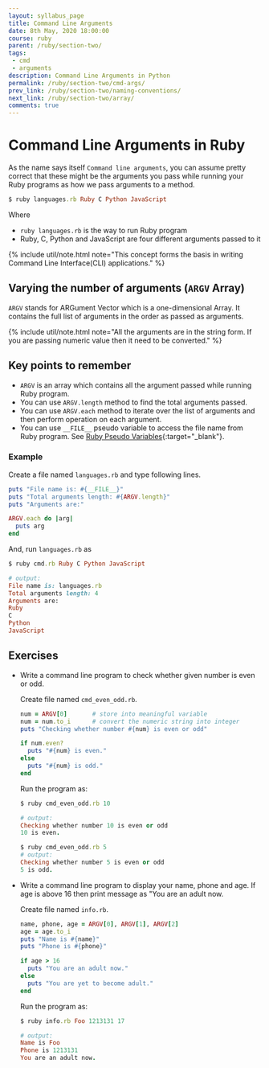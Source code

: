 ```yaml
---
layout: syllabus_page
title: Command Line Arguments
date: 8th May, 2020 18:00:00
course: ruby
parent: /ruby/section-two/
tags:
 - cmd
 - arguments
description: Command Line Arguments in Python
permalink: /ruby/section-two/cmd-args/
prev_link: /ruby/section-two/naming-conventions/
next_link: /ruby/section-two/array/
comments: true
---
```


# Command Line Arguments in Ruby

As the name says itself `Command line arguments`, you can assume pretty correct that these might be the arguments you pass
while running your Ruby programs as how we pass arguments to a method.

```ruby
$ ruby languages.rb Ruby C Python JavaScript
```

Where
- `ruby languages.rb` is the way to run Ruby program
- Ruby, C, Python and JavaScript are four different arguments passed to it

{% include util/note.html
    note="This concept forms the basis in writing Command Line Interface(CLI) applications."
%}

## Varying the number of arguments (`ARGV` Array)

`ARGV` stands for ARGument Vector which is a one-dimensional Array.
It contains the full list of arguments in the order as passed as arguments.

{% include util/note.html
    note="All the arguments are in the string form. If you are passing numeric value then it need to be converted."
%}

## Key points to remember

- `ARGV` is an array which contains all the argument passed while running Ruby program.
- You can use `ARGV.length` method to find the total arguments passed.
- You can use `ARGV.each` method to iterate over the list of arguments and then perform operation on each argument.
- You can use `__FILE__` pseudo variable to access the file name from Ruby program.
  See [Ruby Pseudo Variables](../variables-constants#ruby-pseudo-variables){:target="_blank"}.

### Example

Create a file named `languages.rb` and type following lines.

```ruby
puts "File name is: #{__FILE__}"
puts "Total arguments length: #{ARGV.length}"
puts "Arguments are:"

ARGV.each do |arg|
  puts arg
end
```

And, run `languages.rb` as

```ruby
$ ruby cmd.rb Ruby C Python JavaScript

# output:
File name is: languages.rb
Total arguments length: 4
Arguments are:
Ruby
C
Python
JavaScript
```

## Exercises

- Write a command line program to check whether given number is even or odd.

  Create  file named `cmd_even_odd.rb`.

  ```ruby
  num = ARGV[0]       # store into meaningful variable
  num = num.to_i      # convert the numeric string into integer
  puts "Checking whether number #{num} is even or odd"

  if num.even?
    puts "#{num} is even."
  else
    puts "#{num} is odd."
  end
  ```

  Run the program as:

  ```ruby
  $ ruby cmd_even_odd.rb 10

  # output:
  Checking whether number 10 is even or odd
  10 is even.

  $ ruby cmd_even_odd.rb 5
  # output:
  Checking whether number 5 is even or odd
  5 is odd.
  ```

- Write a command line program to display your name, phone and age. If age is above 16 then print message as "You are an adult now.

  Create  file named `info.rb`.

  ```ruby
  name, phone, age = ARGV[0], ARGV[1], ARGV[2]
  age = age.to_i
  puts "Name is #{name}"
  puts "Phone is #{phone}"

  if age > 16
    puts "You are an adult now."
  else
    puts "You are yet to become adult."
  end
  ```

  Run the program as:

  ```ruby
  $ ruby info.rb Foo 1213131 17

  # output:
  Name is Foo
  Phone is 1213131
  You are an adult now.
  ```

